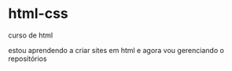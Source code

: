 # html-css
 curso de html

 estou aprendendo a criar sites em html e agora vou gerenciando o repositórios
